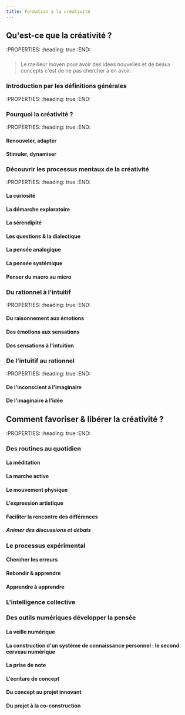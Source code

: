 ```yaml
---
title: Formation à la créativité
---
```


## Qu'est-ce que la créativité ?
:PROPERTIES:
:heading: true
:END:
### 
> Le meilleur moyen pour avoir des idées nouvelles et de beaux concepts c'est de ne pas chercher à en avoir.
### Introduction par les définitions générales
:PROPERTIES:
:heading: true
:END:
### Pourquoi la créativité ?
:PROPERTIES:
:heading: true
:END:
#### Renouveler, adapter
#### Stimuler, dynamiser
### Découvrir les processus mentaux de la créativité
:PROPERTIES:
:heading: true
:END:
#### La curiosité
#### La démarche exploratoire
#### La sérendipité
#### Les questions & la dialectique
#### La pensée analogique
#### La pensée systémique
#### Penser du macro au micro
### Du rationnel à l'intuitif
:PROPERTIES:
:heading: true
:END:
#### Du raisonnement aux émotions
#### Des émotions aux sensations
#### Des sensations à l'intuition
### De l'intuitif au rationnel
:PROPERTIES:
:heading: true
:END:
#### De l'inconscient à l'imaginaire
#### De l'imaginaire à l'idée
## Comment favoriser & libérer la créativité ?
:PROPERTIES:
:heading: true
:END:
### Des routines au quotidien
#### La méditation
#### La marche active
#### Le mouvement physique
#### L'expression artistique
#### Faciliter la rencontre des différences
##### Animer des discussions et débats
### Le processus expérimental
#### Chercher les erreurs
#### Rebondir & apprendre
#### Apprendre à apprendre
### L'intelligence collective
### Des outils numériques développer la pensée
#### La veille numérique
#### La construction d'un système de connaissance personnel : le second cerveau numérique
#### La prise de note
#### L'écriture de concept
#### Du concept au projet innovant
#### Du projet à la co-construction
